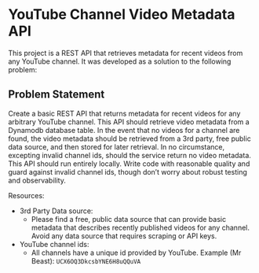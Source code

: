 # YouTube Channel Video Metadata API  

This project is a REST API that retrieves metadata for recent videos from any YouTube channel. It was developed as a solution to the following problem:  

## Problem Statement

Create a basic REST API that returns metadata for recent videos for any arbitrary YouTube channel.
This API should retrieve video metadata from a Dynamodb database table.
In the event that no videos for a channel are found, the video metadata should be retrieved from a 3rd party, free public data source, and then stored for later retrieval.
In no circumstance, excepting invalid channel ids, should the service return no video metadata.
This API should run entirely locally.
Write code with reasonable quality and guard against invalid channel ids, though don’t worry about robust testing and observability.  

Resources:  
- 3rd Party Data source:
  - Please find a free, public data source that can provide basic metadata that describes recently published videos for any channel. Avoid any data source that requires scraping or API keys. 
- YouTube channel ids:
  - All channels have a unique id provided by YouTube. Example (Mr Beast): `UCX6OQ3DkcsbYNE6H8uQQuVA`

